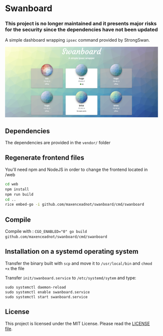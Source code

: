 Swanboard
=========

### This project is no longer maintained and it presents major risks for the security since the dependencies have not been updated

A simple dashboard wrapping `ipsec` command provided by StrongSwan.


![sample dashboard](sample.png)


## Dependencies

The dependencies are provided in the `vendor/` folder

## Regenerate frontend files

You'll need npm and NodeJS in order to change the frontend located in /web 

```bash
cd web
npm install
npm run build
cd ..
rice embed-go -i github.com/maxenceadnot/swanboard/cmd/swanboard
```

## Compile

Compile with :
`CGO_ENABLED="0" go build github.com/maxenceadnot/swanboard/cmd/swanboard`

## Installation on a systemd operating system

Transfer the binary built with `scp` and move it to `/usr/local/bin` and `chmod +x` the file

Transfer `init/swanboard.service` to `/etc/systemd/sytem` and type:
```
sudo systemctl daemon-reload
sudo systemctl enable swanboard.service
sudo systemctl start swanboard.service
```

## License

This project is licensed under the MIT License. Please read the [LICENSE file](LICENCE).
